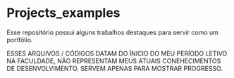 # Projects_examples

Esse repositório possui alguns trabalhos destaques para servir como um portfólio.

ESSES ARQUIVOS / CÓDIGOS DATAM DO ÍNICIO DO MEU PERÍODO LETIVO NA FACULDADE, NÃO REPRESENTAM
MEUS ATUAIS CONEHECIMENTOS DE DESENVOLVIMENTO. SERVEM APENAS PARA MOSTRAR PROGRESSO.